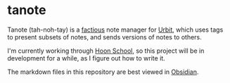 # tanote

Tanote (tah-noh-tay) is a [factious](https://www.unqualified-reservations.org/2007/08/uberfact-ultimate-social-verifier/) note manager for [Urbit](https://urbit.org/docs/development/develop), which uses tags to present subsets of notes, and sends versions of notes to others.

I'm currently working through [Hoon School](https://urbit.org/docs/hoon/hoon-school), so this project will be in development for a while, as I figure out how to write it.

The markdown files in this repository are best viewed in [Obsidian](https://obsidian.md/).

